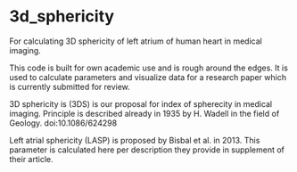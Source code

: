 # 3d_sphericity
For calculating 3D sphericity of left atrium of human heart in medical imaging. 

This code is built for own academic use and is rough around the edges. It is used to calculate parameters and visualize data for a research paper which is currently submitted for review.

3D sphericity is (3DS) is our proposal for index of spherecity in medical imaging. Principle is described already in 1935 by H. Wadell in the field of Geology. doi:10.1086/624298

Left atrial sphericity (LASP) is proposed by Bisbal et al. in 2013. This parameter is calculated here per description they provide in supplement of their article.
